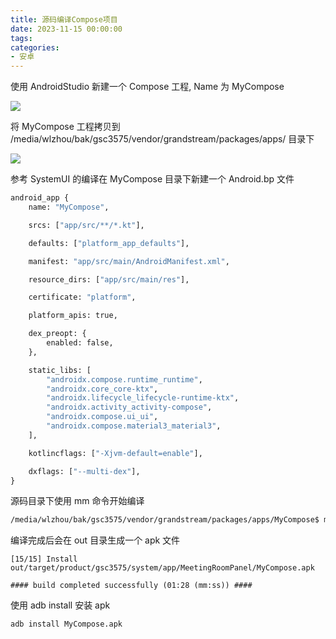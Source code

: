 ```yaml
---
title: 源码编译Compose项目
date: 2023-11-15 00:00:00
tags:
categories:
- 安卓
---
```


使用 AndroidStudio 新建一个 Compose 工程, Name 为 MyCompose

![](https://cdn.jsdelivr.net/gh/nosleepy/picture@master/img/compose_project.png)

将 MyCompose 工程拷贝到 /media/wlzhou/bak/gsc3575/vendor/grandstream/packages/apps/ 目录下

![](https://cdn.jsdelivr.net/gh/nosleepy/picture@master/img/mycompose_position.png)

参考 SystemUI 的编译在 MyCompose 目录下新建一个 Android.bp 文件

```makefile
android_app {
    name: "MyCompose",

    srcs: ["app/src/**/*.kt"],

    defaults: ["platform_app_defaults"],

    manifest: "app/src/main/AndroidManifest.xml",

    resource_dirs: ["app/src/main/res"],

    certificate: "platform",

    platform_apis: true,

    dex_preopt: {
        enabled: false,
    },

    static_libs: [
        "androidx.compose.runtime_runtime",
        "androidx.core_core-ktx",
        "androidx.lifecycle_lifecycle-runtime-ktx",
        "androidx.activity_activity-compose",
        "androidx.compose.ui_ui",
        "androidx.compose.material3_material3",
    ],

    kotlincflags: ["-Xjvm-default=enable"],

    dxflags: ["--multi-dex"],
}
```

源码目录下使用 mm 命令开始编译

```sh
/media/wlzhou/bak/gsc3575/vendor/grandstream/packages/apps/MyCompose$ mm
```

编译完成后会在 out 目录生成一个 apk 文件

```shell
[15/15] Install out/target/product/gsc3575/system/app/MeetingRoomPanel/MyCompose.apk

#### build completed successfully (01:28 (mm:ss)) ####
```

使用 adb install 安装 apk

```shell
adb install MyCompose.apk
```